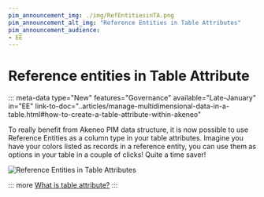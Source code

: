 ```yaml
---
pim_announcement_img: ./img/RefEntitiesinTA.png
pim_announcement_alt_img: "Reference Entities in Table Attributes"
pim_announcement_audience:
- EE
---
```


# Reference entities in Table Attribute
::: meta-data type="New" features="Governance" available="Late-January" in="EE" link-to-doc="..articles/manage-multidimensional-data-in-a-table.html#how-to-create-a-table-attribute-within-akeneo"

To really benefit from Akeneo PIM data structure, it is now possible to use Reference Entities as a column type in your table attributes. Imagine you have your colors listed as records in a reference entity, you can use them as options in your table in a couple of clicks! Quite a time saver!

![Reference Entities in Table Attributes](../img/RefEntitiesinTA.png)  

::: more
[What is table attribute?](../articles/manage-multidimensional-data-in-a-table.html)
:::
